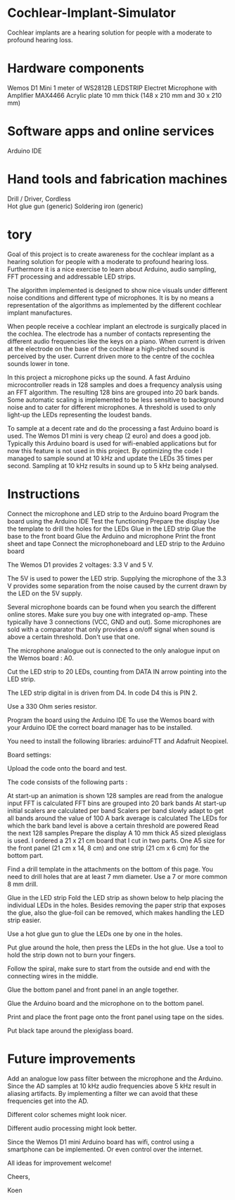 # Cochlear-Implant-Simulator
Cochlear implants are a hearing solution for people with a moderate to profound hearing loss.

# Hardware components
Wemos D1 Mini
1 meter of WS2812B LEDSTRIP
Electret Microphone with Amplifier MAX4466
Acrylic plate 10 mm thick (148 x 210 mm and 30 x 210 mm)

# Software apps and online services
Arduino IDE	

# Hand tools and fabrication machines
Drill / Driver, Cordless	
Hot glue gun (generic)
Soldering iron (generic)

# tory
Goal of this project is to create awareness for the cochlear implant as a hearing solution for people with a moderate to profound hearing loss. Furthermore it is a nice exercise to learn about Arduino, audio sampling, FFT processing and addressable LED strips.

The algorithm implemented is designed to show nice visuals under different noise conditions and different type of microphones. It is by no means a representation of the algorithms as implemented by the different cochlear implant manufactures.

When people receive a cochlear implant an electrode is surgically placed in the cochlea. The electrode has a number of contacts representing the different audio frequencies like the keys on a piano. When current is driven at the electrode on the base of the cochlear a high-pitched sound is perceived by the user. Current driven more to the centre of the cochlea sounds lower in tone.

In this project a microphone picks up the sound. A fast Arduino microcontroller reads in 128 samples and does a frequency analysis using an FFT algorithm. The resulting 128 bins are grouped into 20 bark bands. Some automatic scaling is implemented to be less sensitive to background noise and to cater for different microphones. A threshold is used to only light-up the LEDs representing the loudest bands.

To sample at a decent rate and do the processing a fast Arduino board is used. The Wemos D1 mini is very cheap (2 euro) and does a good job. Typically this Arduino board is used for wifi-enabled applications but for now this feature is not used in this project. By optimizing the code I managed to sample sound at 10 kHz and update the LEDs 35 times per second. Sampling at 10 kHz results in sound up to 5 kHz being analysed.

# Instructions
Connect the microphone and LED strip to the Arduino board
Program the board using the Arduino IDE
Test the functioning
Prepare the display
Use the template to drill the holes for the LEDs
Glue in the LED strip
Glue the base to the front board
Glue the Arduino and microphone
Print the front sheet and tape
Connect the microphoneboard and LED strip to the Arduino board

The Wemos D1 provides 2 voltages: 3.3 V and 5 V.

The 5V is used to power the LED strip. Supplying the microphone of the 3.3 V provides some separation from the noise caused by the current drawn by the LED on the 5V supply.

Several microphone boards can be found when you search the different online stores. Make sure you buy one with integrated op-amp. These typically have 3 connections (VCC, GND and out). Some microphones are sold with a comparator that only provides a on/off signal when sound is above a certain threshold. Don't use that one.

The microphone analogue out is connected to the only analogue input on the Wemos board : A0.

Cut the LED strip to 20 LEDs, counting from DATA IN arrow pointing into the LED strip.

The LED strip digital in is driven from D4. In code D4 this is PIN 2.

Use a 330 Ohm series resistor.

Program the board using the Arduino IDE
To use the Wemos board with your Arduino IDE the correct board manager has to be installed.

You need to install the following libraries: arduinoFTT and Adafruit Neopixel.

Board settings:

Upload the code onto the board and test.

The code consists of the following parts :

At start-up an animation is shown
128 samples are read from the analogue input
FFT is calculated
FFT bins are grouped into 20 bark bands
At start-up initial scalers are calculated per band
Scalers per band slowly adapt to get all bands around the value of 100
A bark average is calculated
The LEDs for which the bark band level is above a certain threshold are powered
Read the next 128 samples
Prepare the display
A 10 mm thick A5 sized plexiglass is used. I ordered a 21 x 21 cm board that I cut in two parts. One A5 size for the front panel (21 cm x 14, 8 cm) and one strip (21 cm x 6 cm) for the bottom part.

Find a drill template in the attachments on the bottom of this page. You need to drill holes that are at least 7 mm diameter. Use a 7 or more common 8 mm drill.

Glue in the LED strip
Fold the LED strip as shown below to help placing the individual LEDs in the holes. Besides removing the paper strip that exposes the glue, also the glue-foil can be removed, which makes handling the LED strip easier.

Use a hot glue gun to glue the LEDs one by one in the holes.

Put glue around the hole, then press the LEDs in the hot glue. Use a tool to hold the strip down not to burn your fingers.

Follow the spiral, make sure to start from the outside and end with the connecting wires in the middle.

Glue the bottom panel and front panel in an angle together.

Glue the Arduino board and the microphone on to the bottom panel.

Print and place the front page onto the front panel using tape on the sides.

Put black tape around the plexiglass board.

# Future improvements
Add an analogue low pass filter between the microphone and the Arduino. Since the AD samples at 10 kHz audio frequencies above 5 kHz result in aliasing artifacts. By implementing a filter we can avoid that these frequencies get into the AD.

Different color schemes might look nicer.

Different audio processing might look better.

Since the Wemos D1 mini Arduino board has wifi, control using a smartphone can be implemented. Or even control over the internet.

All ideas for improvement welcome!

Cheers,

Koen
